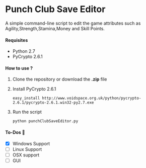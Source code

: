 # Punch Club Save Editor
A simple command-line script to edit the game attributes such as Agility,Strength,Stamina,Money and Skill Points.

#### Requisites
*    Python 2.7
*    PyCrypto 2.6.1

#### How to use ? 
1. Clone the repository or download the **.zip** file

2. Install PyCrypto 2.6.1
    ```
    easy_install http://www.voidspace.org.uk/python/pycrypto-2.6.1/pycrypto-2.6.1.win32-py2.7.exe
    ```
3. Run the script
    ```
    python punchClubSaveEditor.py
    ```

#### To-Dos 📌
- [x] Windows Support
- [ ] Linux Support
- [ ] OSX support
- [ ] GUI
